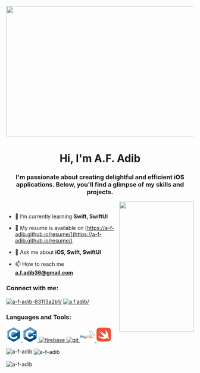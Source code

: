 <img height="350" width= "1000" src="https://static.vecteezy.com/system/resources/previews/015/616/577/non_2x/swift-code-programming-language-with-script-code-on-laptop-screen-graphic-free-vector.jpg">


<h1 align="center">Hi, I'm A.F. Adib</h1>
<h3 align="center">I'm passionate about creating delightful and efficient iOS applications. Below, you'll find a glimpse of my skills and projects.</h3>
<img align="right" height="350" width= "200" src="https://transform.nws.ai/https%3A//cdn.thenewsroom.io/platform/story_media/1288815108/swift_iphone.gif/w_1200,c_limit/">
<p align="left"> <a href="https://twitter.com/" target="blank"><img src="https://img.shields.io/twitter/follow/?logo=twitter&style=for-the-badge" alt="" /></a> </p>



- 🌱 I’m currently learning **Swift, SwiftUI**

- 📝 My resume is available on [https://a-f-adib.github.io/resume/](https://a-f-adib.github.io/resume/)

- 💬 Ask me about **iOS, Swift, SwiftUI**

- 📫 How to reach me **a.f.adib36@gmail.com**

<h3 align="left">Connect with me:</h3>
<p align="left">
<a href="https://linkedin.com/in/a-f-adib-83113a2b1/" target="blank"><img align="center" src="https://raw.githubusercontent.com/rahuldkjain/github-profile-readme-generator/master/src/images/icons/Social/linked-in-alt.svg" alt="a-f-adib-83113a2b1/" height="30" width="40" /></a>
<a href="https://instagram.com/a.f.adib/" target="blank"><img align="center" src="https://raw.githubusercontent.com/rahuldkjain/github-profile-readme-generator/master/src/images/icons/Social/instagram.svg" alt="a.f.adib/" height="30" width="40" /></a>
</p>

<h3 align="left">Languages and Tools:</h3>
<p align="left"> <a href="https://www.cprogramming.com/" target="_blank" rel="noreferrer"> <img src="https://raw.githubusercontent.com/devicons/devicon/master/icons/c/c-original.svg" alt="c" width="40" height="40"/> </a> <a href="https://www.w3schools.com/cpp/" target="_blank" rel="noreferrer"> <img src="https://raw.githubusercontent.com/devicons/devicon/master/icons/cplusplus/cplusplus-original.svg" alt="cplusplus" width="40" height="40"/> </a> <a href="https://firebase.google.com/" target="_blank" rel="noreferrer"> <img src="https://www.vectorlogo.zone/logos/firebase/firebase-icon.svg" alt="firebase" width="40" height="40"/> </a> <a href="https://git-scm.com/" target="_blank" rel="noreferrer"> <img src="https://www.vectorlogo.zone/logos/git-scm/git-scm-icon.svg" alt="git" width="40" height="40"/> </a> <a href="https://www.mysql.com/" target="_blank" rel="noreferrer"> <img src="https://raw.githubusercontent.com/devicons/devicon/master/icons/mysql/mysql-original-wordmark.svg" alt="mysql" width="40" height="40"/> </a> <a href="https://developer.apple.com/swift/" target="_blank" rel="noreferrer"> <img src="https://raw.githubusercontent.com/devicons/devicon/master/icons/swift/swift-original.svg" alt="swift" width="40" height="40"/> </a> </p>

<p><img align="left" src="https://github-readme-stats.vercel.app/api/top-langs?username=a-f-adib&show_icons=true&locale=en&layout=compact" alt="a-f-adib" /></p>

<p>&nbsp;<img align="center" src="https://github-readme-stats.vercel.app/api?username=a-f-adib&show_icons=true&locale=en" alt="a-f-adib" /></p>

<p><img align="center" src="https://github-readme-streak-stats.herokuapp.com/?user=a-f-adib&" alt="a-f-adib" /></p>
